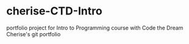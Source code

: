 # cherise-CTD-Intro
portfolio project for Intro to Programming course with Code the Dream
Cherise's git portfolio